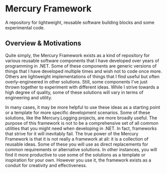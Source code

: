 # Mercury Framework
A repository for lightweight, reusable software building blocks and some experimental code.

## Overview & Motivations

Quite simply, the Mercury Framework exists as a kind of repository for various reusable software components that I have developed over years of programming in .NET.  Some of these components are generic versions of things that I have developed multiple times and wish not to code once more.  Others are lightweight implementations of things that I find useful but often overly-engineered in other solutions.  Still, some components I've just thrown together to experiment with different ideas.  While I strive towards a high degree of quality, some of these solutions will vary in terms of engineering and utility.  

In many cases, it may be more helpful to use these ideas as a starting point or a template for more specific development scenarios.  Some of these solutions, like the Mercury.Logging projects, are more broadly useful.  The purpose of this framework is not to be a comprehensive set of all common utilities that you might need when developing in .NET.  In fact, frameworks that strive for it will inevitably fail.  The true power of the Mercury Framework is that it is not really a framework at all: it is a collection of reusable ideas.  Some of these you will use as direct replacements for common requirements or alternative solutions.  In other instances, you will find it more productive to use some of the solutions as a template or inspiration for your own.  However you use it, the framework exists as a conduit for creativity and effectiveness.

